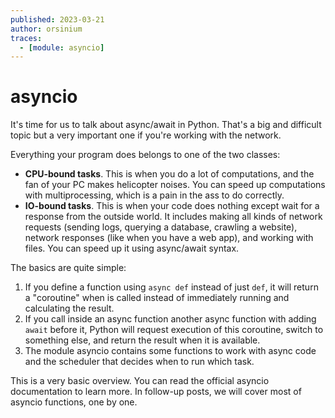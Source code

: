 ```yaml
---
published: 2023-03-21
author: orsinium
traces:
  - [module: asyncio]
---
```


# asyncio

It's time for us to talk about async/await in Python. That's a big and difficult topic but a very important one if you're working with the network.

Everything your program does belongs to one of the two classes:

+ **CPU-bound tasks**. This is when you do a lot of computations, and the fan of your PC makes helicopter noises. You can speed up computations with multiprocessing, which is a pain in the ass to do correctly.
+ **IO-bound tasks**. This is when your code does nothing except wait for a response from the outside world. It includes making all kinds of network requests (sending logs, querying a database, crawling a website), network responses (like when you have a web app), and working with files. You can speed up it using async/await syntax.

The basics are quite simple:

1. If you define a function using `async def` instead of just `def`, it will return a "coroutine" when is called instead of immediately running and calculating the result.
2. If you call inside an async function another async function with adding `await` before it, Python will request execution of this coroutine, switch to something else, and return the result when it is available.
3. The module asyncio contains some functions to work with async code and the scheduler that decides when to run which task.

This is a very basic overview. You can read the official asyncio documentation to learn more. In follow-up posts, we will cover most of asyncio functions, one by one.
